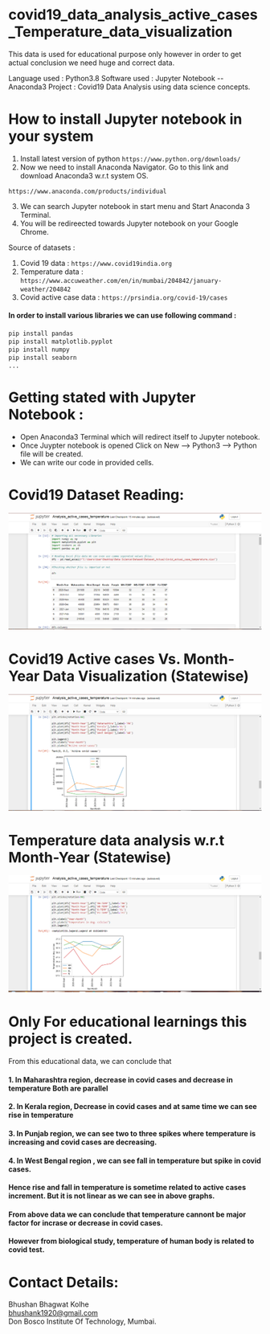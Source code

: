 # covid19_data_analysis_active_cases_Temperature_data_visualization

This data is used for educational purpose only however in order to get actual conclusion we need huge and correct data.

Language used : Python3.8
Software used : Jupyter Notebook -- Anaconda3
Project : Covid19 Data Analysis using data science concepts.

# How to install Jupyter notebook in your system

1. Install latest version of python ``` https://www.python.org/downloads/ ```
2. Now we need to install Anaconda Navigator. Go to this link and download Anaconda3 w.r.t system OS.
 ```
 https://www.anaconda.com/products/individual
 ```
 3. We can search Jupyter notebook in start menu and Start Anaconda 3 Terminal.
 4. You will be redireected towards Jupyter notebook on your Google Chrome.  

Source of datasets : 
1. Covid 19 data : ``` https://www.covid19india.org ```
2. Temperature data : ``` https://www.accuweather.com/en/in/mumbai/204842/january-weather/204842 ```
3. Covid active case data : ``` https://prsindia.org/covid-19/cases ```

#### In order to install various libraries we can use following command :

```
pip install pandas
pip install matplotlib.pyplot
pip install numpy
pip install seaborn
...
```

# Getting stated with Jupyter Notebook : 
- Open Anaconda3 Terminal which will redirect itself to Jupyter notebook.
- Once Juypter notebook is opened Click on New  -->  Python3  -->  Python file will be created.
- We can write our code in provided cells.

# Covid19 Dataset Reading: 
<img src="https://github.com/BhushanKolhe1920/covid19_data_analysis_active_cases_Temperature_data_visualization/blob/main/Images/3.PNG">

# Covid19 Active cases Vs. Month-Year Data Visualization (Statewise)
<img src="https://github.com/BhushanKolhe1920/covid19_data_analysis_active_cases_Temperature_data_visualization/blob/main/Images/2.PNG">

# Temperature data analysis w.r.t Month-Year (Statewise)
<img src="https://github.com/BhushanKolhe1920/covid19_data_analysis_active_cases_Temperature_data_visualization/blob/main/Images/1.PNG">

# Only For educational learnings this project is created.

From this educational data, we can conclude that 
#### 1. In Maharashtra region, decrease in covid cases and decrease in temperature  Both are parallel
#### 2. In Kerala region, Decrease in covid cases and at  same time we can see rise in temperature
#### 3. In Punjab region, we can see two to three spikes where temperature is increasing and covid cases are decreasing.
#### 4. In West Bengal region , we can see fall in temperature but spike in covid cases.

#### Hence rise and fall in temperature is sometime related to active cases increment. But it is not linear as we can see in above graphs.
#### From above data we can conclude that temperature cannont be major factor for incrase or decrease in covid cases.
#### However from biological study, temperature of human body is related to covid test.

# Contact Details:

Bhushan Bhagwat Kolhe <br>
bhushank1920@gmail.com  <br>
Don Bosco Institute Of Technology, Mumbai.
